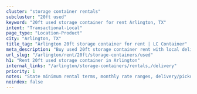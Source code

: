 ```yaml
---
cluster: "storage container rentals"
subcluster: "20ft used"
keyword: "20ft used storage container for rent Arlington, TX"
intent: "Transactional-Local"
page_type: "Location-Product"
city: "Arlington, TX"
title_tag: "Arlington 20ft storage container for rent | LC Container"
meta_description: "Buy used 20ft storage container rent with local delivery in Arlington, TX. LC Container — local Since 2003. Request a fast quote today."
url_slug: "/arlington/rent/20ft/storage-containers/used"
h1: "Rent 20ft used storage container in Arlington"
internal_links: "/arlington/storage-containers/rentals,/delivery"
priority: 1
notes: "State minimum rental terms, monthly rate ranges, delivery/pickup fees, service area."
noindex: false
---
```


<!-- TODO: Add unique city/inventory copy, images, and internal links here. -->
